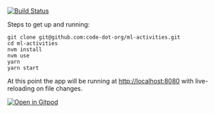 [![Build Status](https://travis-ci.org/code-dot-org/ml-activities.svg?branch=master)](https://travis-ci.org/code-dot-org/ml-activities)

Steps to get up and running:

```
git clone git@github.com:code-dot-org/ml-activities.git
cd ml-activities
nvm install
nvm use
yarn
yarn start
```

At this point the app will be running at [http://localhost:8080](http://localhost:8080) with live-reloading on file changes.

[![Open in Gitpod](https://gitpod.io/button/open-in-gitpod.svg)](https://gitpod.io/#https://github.com/code-dot-org/ml-activities)
